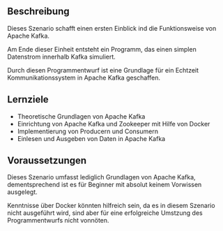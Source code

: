 ## Beschreibung

Dieses Szenario schafft einen ersten Einblick ind die Funktionsweise von Apache Kafka.

Am Ende dieser Einheit entsteht ein Programm, das einen simplen Datenstrom innerhalb Kafka simuliert.

Durch diesen Programmentwurf ist eine Grundlage für ein Echtzeit Kommunikationssystem in Apache Kafka geschaffen.

## Lernziele

- Theoretische Grundlagen von Apache Kafka
- Einrichtung von Apache Kafka und Zookeeper mit Hilfe von Docker
- Implementierung von Producern und Consumern
- Einlesen und Ausgeben von Daten in Apache Kafka

## Voraussetzungen

Dieses Szenario umfasst lediglich Grundlagen von Apache Kafka, dementsprechend ist es für Beginner mit absolut keinem Vorwissen ausgelegt.

Kenntnisse über Docker könnten hilfreich sein, da es in diesem Szenario nicht ausgeführt wird, sind aber für eine erfolgreiche Umstzung des Programmentwurfs nicht vonnöten.

